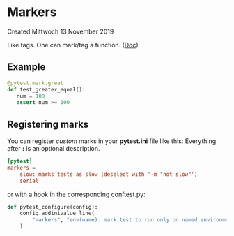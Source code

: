 # Markers
Created Mittwoch 13 November 2019

Like tags. One can mark/tag a function. ([Doc](https://docs.pytest.org/en/latest/mark.html))

Example
-------
```python
@pytest.mark.great
def test_greater_equal():
   num = 100
   assert num >= 100
```


Registering marks
-----------------
You can register *custom* marks in your **pytest.ini** file like this:
Everything after **:** is an optional description.
```ini
[pytest]
markers =
    slow: marks tests as slow (deselect with '-m "not slow"')
    serial
```

or with a hook in the corresponding conftest.py:
```python
def pytest_configure(config):
    config.addinivalue_line(
        "markers", "env(name): mark test to run only on named environment"
    )
```

